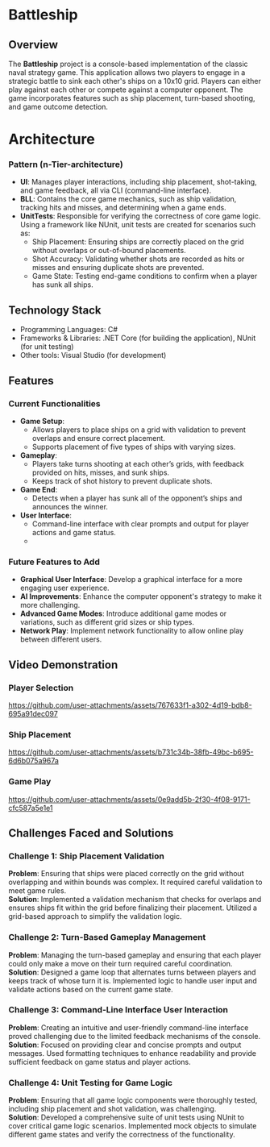 # Battleship

## Overview

The **Battleship** project is a console-based implementation of the classic naval strategy game. This application allows two players to engage in a strategic battle to sink each other's ships on a 10x10 grid. Players can either play against each other or compete against a computer opponent. The game incorporates features such as ship placement, turn-based shooting, and game outcome detection.

# Architecture

### Pattern (n-Tier-architecture)

- __UI__: Manages player interactions, including ship placement, shot-taking, and game feedback, all via CLI (command-line interface).
- __BLL__: Contains the core game mechanics, such as ship validation, tracking hits and misses, and determining when a game ends.
- __UnitTests__: Responsible for verifying the correctness of core game logic. Using a framework like NUnit, unit tests are created for scenarios such as:
    * Ship Placement: Ensuring ships are correctly placed on the grid without overlaps or out-of-bound placements.
    * Shot Accuracy: Validating whether shots are recorded as hits or misses and ensuring duplicate shots are prevented.
    * Game State: Testing end-game conditions to confirm when a player has sunk all ships.

## Technology Stack

- Programming Languages: C#
- Frameworks & Libraries: .NET Core (for building the application), NUnit (for unit testing)
- Other tools: Visual Studio (for development)

## Features

### Current Functionalities

- **Game Setup**:
  - Allows players to place ships on a grid with validation to prevent overlaps and ensure correct placement.
  - Supports placement of five types of ships with varying sizes.
- **Gameplay**:
  - Players take turns shooting at each other’s grids, with feedback provided on hits, misses, and sunk ships.
  - Keeps track of shot history to prevent duplicate shots.
- **Game End**:
  - Detects when a player has sunk all of the opponent’s ships and announces the winner.
- **User Interface**:
  - Command-line interface with clear prompts and output for player actions and game status.
  - 
### Future Features to Add

- **Graphical User Interface**: Develop a graphical interface for a more engaging user experience.
- **AI Improvements**: Enhance the computer opponent's strategy to make it more challenging.
- **Advanced Game Modes**: Introduce additional game modes or variations, such as different grid sizes or ship types.
- **Network Play**: Implement network functionality to allow online play between different users.

## Video Demonstration 

### Player Selection

https://github.com/user-attachments/assets/767633f1-a302-4d19-bdb8-695a91dec097

### Ship Placement

https://github.com/user-attachments/assets/b731c34b-38fb-49bc-b695-6d6b075a967a

### Game Play

https://github.com/user-attachments/assets/0e9add5b-2f30-4f08-9171-cfc587a5e1e1

## Challenges Faced and Solutions

### Challenge 1: Ship Placement Validation
**Problem**: Ensuring that ships were placed correctly on the grid without overlapping and within bounds was complex. It required careful validation to meet game rules.<br>
**Solution**: Implemented a validation mechanism that checks for overlaps and ensures ships fit within the grid before finalizing their placement. Utilized a grid-based approach to simplify the validation logic.

### Challenge 2: Turn-Based Gameplay Management
**Problem**: Managing the turn-based gameplay and ensuring that each player could only make a move on their turn required careful coordination.<br>
**Solution**: Designed a game loop that alternates turns between players and keeps track of whose turn it is. Implemented logic to handle user input and validate actions based on the current game state.

### Challenge 3: Command-Line Interface User Interaction
**Problem**: Creating an intuitive and user-friendly command-line interface proved challenging due to the limited feedback mechanisms of the console.<br>
**Solution**: Focused on providing clear and concise prompts and output messages. Used formatting techniques to enhance readability and provide sufficient feedback on game status and player actions.

### Challenge 4: Unit Testing for Game Logic
**Problem**: Ensuring that all game logic components were thoroughly tested, including ship placement and shot validation, was challenging.<br>
**Solution**: Developed a comprehensive suite of unit tests using NUnit to cover critical game logic scenarios. Implemented mock objects to simulate different game states and verify the correctness of the functionality.


